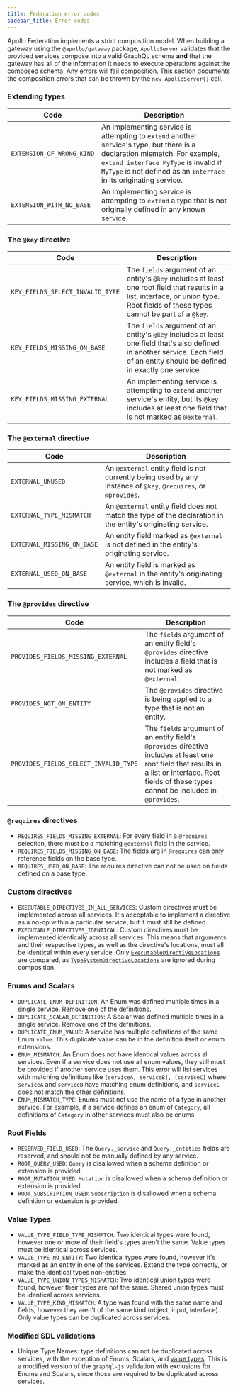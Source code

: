 ```yaml
---
title: Federation error codes
sidebar_title: Error codes
---
```


Apollo Federation implements a strict composition model. When building a gateway using the `@apollo/gateway` package, `ApolloServer` validates that the provided services compose into a valid GraphQL schema **and** that the gateway has all of the information it needs to execute operations against the composed schema. Any errors will fail composition. This section documents the composition errors that can be thrown by the `new ApolloServer()` call.

### Extending types

| Code | Description |
|---|---|
| `EXTENSION_OF_WRONG_KIND`  | An implementing service is attempting to `extend` another service's type, but there is a declaration mismatch. For example, `extend interface MyType` is invalid if `MyType` is not defined as an `interface` in its originating service. |
| `EXTENSION_WITH_NO_BASE` | An implementing service is attempting to `extend` a type that is not originally defined in any known service. |

### The `@key` directive

| Code | Description |
|---|---|
| `KEY_FIELDS_SELECT_INVALID_TYPE`  | The `fields` argument of an entity's `@key` includes at least one root field that results in a list, interface, or union type. Root fields of these types cannot be part of a `@key`. |
| `KEY_FIELDS_MISSING_ON_BASE` | The `fields` argument of an entity's `@key` includes at least one field that's also defined in another service. Each field of an entity should be defined in exactly one service. |
| `KEY_FIELDS_MISSING_EXTERNAL` | An implementing service is attempting to `extend` another service's entity, but its `@key` includes at least one field that is not marked as `@external`. |

### The `@external` directive

| Code | Description |
|---|---|
| `EXTERNAL_UNUSED` | An `@external` entity field is not currently being used by any instance of `@key`, `@requires`, or `@provides`. |
| `EXTERNAL_TYPE_MISMATCH` | An `@external` entity field does not match the type of the declaration in the entity's originating service. |
| `EXTERNAL_MISSING_ON_BASE` | An entity field marked as `@external` is not defined in the entity's originating service. |
| `EXTERNAL_USED_ON_BASE` | An entity field is marked as `@external` in the entity's originating service, which is invalid. |

### The `@provides` directive

| Code | Description |
|---|---|
| `PROVIDES_FIELDS_MISSING_EXTERNAL` | The `fields` argument of an entity field's `@provides` directive includes a field that is not marked as `@external`. |
| `PROVIDES_NOT_ON_ENTITY` | The `@provides` directive is being applied to a type that is not an entity. |
| `PROVIDES_FIELDS_SELECT_INVALID_TYPE` | The `fields` argument of an entity field's `@provides` directive includes at least one root field that results in a list or interface. Root fields of these types cannot be included in `@provides`. |

### `@requires` directives

- `REQUIRES_FIELDS_MISSING_EXTERNAL`: For every field in a `@requires` selection, there must be a matching `@external` field in the service.
- `REQUIRES_FIELDS_MISSING_ON_BASE`: The fields arg in `@requires` can only reference fields on the base type.
- `REQUIRES_USED_ON_BASE`: The requires directive can not be used on fields defined on a base type.

### Custom directives

- `EXECUTABLE_DIRECTIVES_IN_ALL_SERVICES`: Custom directives must be implemented across all services. It's acceptable to implement a directive as a no-op within a particular service, but it must still be defined.
- `EXECUTABLE_DIRECTIVES_IDENTICAL`: Custom directives must be implemented identically across all services. This means that arguments and their respective types, as well as the directive's locations, must all be identical within every service. Only [`ExecutableDirectiveLocation`s](https://graphql.github.io/graphql-spec/June2018/#ExecutableDirectiveLocation) are compared, as [`TypeSystemDirectiveLocation`s](https://graphql.github.io/graphql-spec/June2018/#TypeSystemDirectiveLocation) are ignored during composition.

### Enums and Scalars

- `DUPLICATE_ENUM_DEFINITION`: An Enum was defined multiple times in a single service. Remove one of the definitions.
- `DUPLICATE_SCALAR_DEFINITION`: A Scalar was defined multiple times in a single service. Remove one of the definitions.
- `DUPLICATE_ENUM_VALUE`: A service has multiple definitions of the same Enum `value`. This duplicate value can be in the definition itself or enum extensions.
- `ENUM_MISMATCH`: An Enum does not have identical values across all services. Even if a service does not use all enum values, they still must be provided if another service uses them. This error will list services with matching definitions like `[serviceA, serviceB], [serviceC]` where `serviceA` and `serviceB` have matching enum definitions, and `serviceC` does not match the other definitions.
- `ENUM_MISMATCH_TYPE`: Enums must not use the name of a type in another service. For example, if a service defines an enum of `Category`, all definitions of `Category` in other services must also be enums.

### Root Fields

- `RESERVED_FIELD_USED`: The `Query._service` and `Query._entities` fields are reserved, and should not be manually defined by any service.
- `ROOT_QUERY_USED`: `Query` is disallowed when a schema definition or extension is provided.
- `ROOT_MUTATION_USED`: `Mutation` is disallowed when a schema definition or extension is provided.
- `ROOT_SUBSCRIPTION_USED`: `Subscription` is disallowed when a schema definition or extension is provided.

### Value Types

- `VALUE_TYPE_FIELD_TYPE_MISMATCH`: Two identical types were found, however one or more of their field's types aren't the same. Value types must be identical across services.
- `VALUE_TYPE_NO_ENTITY`: Two identical types were found, however it's marked as an entity in one of the services. Extend the type correctly, or make the identical types non-entities.
- `VALUE_TYPE_UNION_TYPES_MISMATCH`: Two identical union types were found, however their types are not the same. Shared union types must be identical across services.
- `VALUE_TYPE_KIND_MISMATCH`: A type was found with the same name and fields, however they aren't of the same kind (object, input, interface). Only value types can be duplicated across services.

### Modified SDL validations

- Unique Type Names: type definitions can not be duplicated across services, with the exception of Enums, Scalars, and [value types](/federation/core-concepts/#value-types). This is a modified version of the `graphql-js` validation with exclusions for Enums and Scalars, since those are required to be duplicated across services.
